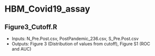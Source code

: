 # HBM_Covid19_assay

## Figure3_Cutoff.R 
* Inputs: N_Pre.Post.csv, PostPandemic_236.csv, S_Pre.Post.csv
* Outputs: Figure 3 (Distribution of values from cutoff), Figure S1 (ROC and AUC) 
